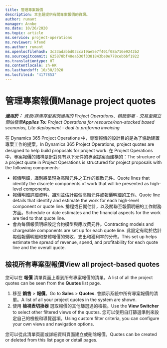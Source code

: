```yaml
---
title: 管理專案報價
description: 本主題提供有關專案報價的資訊。
author: rumant
manager: Annbe
ms.date: 10/26/2020
ms.topic: article
ms.service: project-operations
ms.reviewer: kfend
ms.author: rumant
ms.openlocfilehash: 3c33adabbd03cca19ae5e7f401f08a716e9242b2
ms.sourcegitcommit: 625878bf48ea530f3381843be0e778cebbbf1922
ms.translationtype: HT
ms.contentlocale: zh-HK
ms.lasthandoff: 10/30/2020
ms.locfileid: "4177853"
---
```

# <a name="manage-project-quotes"></a><span data-ttu-id="d3cf7-103">管理專案報價</span><span class="sxs-lookup"><span data-stu-id="d3cf7-103">Manage project quotes</span></span>

<span data-ttu-id="d3cf7-104">_**適用於：** 資源/非庫存型案例適用的 Project Operations、精簡部署 - 交易至開立預估發票_</span><span class="sxs-lookup"><span data-stu-id="d3cf7-104">_**Applies To:** Project Operations for resource/non-stocked based scenarios, Lite deployment - deal to proforma invoicing_</span></span>

<span data-ttu-id="d3cf7-105">在 Dynamics 365 Project Operations 中，專案報價的設計目的是為了協助建置專案工作的提案。</span><span class="sxs-lookup"><span data-stu-id="d3cf7-105">In Dynamics 365 Project Operations, project quotes are designed to help build proposals for project work.</span></span> <span data-ttu-id="d3cf7-106">在 Project Operations 中，專案報價的結構是針對具有以下元件的專案提案而建構的：</span><span class="sxs-lookup"><span data-stu-id="d3cf7-106">The structure of a project quote in Project Operations is structured for project proposals with the following components:</span></span>

  - <span data-ttu-id="d3cf7-107">報價明細，識別將呈現為高階元件之工作的離散元件。</span><span class="sxs-lookup"><span data-stu-id="d3cf7-107">Quote lines that identify the discrete components of work that will be presented as high-level components.</span></span>
  - <span data-ttu-id="d3cf7-108">報價明細詳細資料，識別並估計每個高階元件或報價明細的工作。</span><span class="sxs-lookup"><span data-stu-id="d3cf7-108">Quote line details that identify and estimate the work for each high-level component or quote line.</span></span> <span data-ttu-id="d3cf7-109">排程或日期估計，以及關聯至報價明細的工作財務方面。</span><span class="sxs-lookup"><span data-stu-id="d3cf7-109">Schedule or date estimates and the financial aspects for the work are tied to that quote line.</span></span>
  - <span data-ttu-id="d3cf7-110">會為每個報價明細設定合約模型與應收費元件。</span><span class="sxs-lookup"><span data-stu-id="d3cf7-110">Contracting models and chargeable components are set up for each quote line.</span></span> <span data-ttu-id="d3cf7-111">此設定有助於估計每個報價明細和整體報價的營收、支出和獲利率的分佈。</span><span class="sxs-lookup"><span data-stu-id="d3cf7-111">This set up helps estimate the spread of revenue, spend, and profitability for each quote line and the overall quote.</span></span>

## <a name="view-all-project-based-quotes"></a><span data-ttu-id="d3cf7-112">檢視所有專案型報價</span><span class="sxs-lookup"><span data-stu-id="d3cf7-112">View all project-based quotes</span></span>

<span data-ttu-id="d3cf7-113">您可以在 **報價** 清單頁面上看到所有專案報價的清單。</span><span class="sxs-lookup"><span data-stu-id="d3cf7-113">A list of all the project quotes can be seen from the **Quotes** list page.</span></span> 

1. <span data-ttu-id="d3cf7-114">移至 **銷售** > **報價**。</span><span class="sxs-lookup"><span data-stu-id="d3cf7-114">Go to **Sales** > **Quotes**.</span></span> <span data-ttu-id="d3cf7-115">會顯示系統中所有專案報價的清單。</span><span class="sxs-lookup"><span data-stu-id="d3cf7-115">A list of all your project quotes in the system are shown.</span></span> 
2. <span data-ttu-id="d3cf7-116">使用 **檢視表切換器** 選取報價的其他篩選過的檢視。</span><span class="sxs-lookup"><span data-stu-id="d3cf7-116">Use the **View Switcher** to select other filtered views of the quotes.</span></span> <span data-ttu-id="d3cf7-117">您可以使用自訂篩選準則來設定自己的檢視和導覽選項。</span><span class="sxs-lookup"><span data-stu-id="d3cf7-117">Using custom filter criteria, you can configure your own views and navigation options.</span></span>

<span data-ttu-id="d3cf7-118">您可以從此清單頁面或詳細資料頁面建立或刪除報價。</span><span class="sxs-lookup"><span data-stu-id="d3cf7-118">Quotes can be created or deleted from this list page or detail pages.</span></span>
